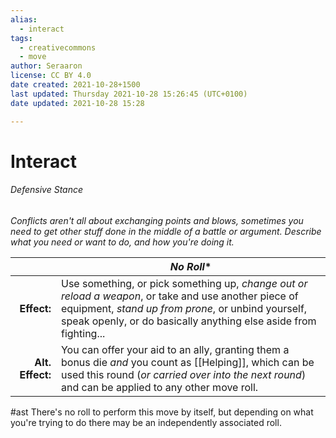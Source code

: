 ```yaml
---
alias:
  - interact
tags:
  - creativecommons
  - move
author: Seraaron
license: CC BY 4.0
date created: 2021-10-28+1500
last updated: Thursday 2021-10-28 15:26:45 (UTC+0100)
date updated: 2021-10-28 15:28

---
```


# Interact

###### Defensive Stance

_Conflicts aren't all about exchanging points and blows, sometimes you need to get other stuff done in the middle of a battle or argument. Describe what you need or want to do, and how you're doing it._

|                  | _No Roll_*                                                                                                                                                                                                                  |
| ---------------: | --------------------------------------------------------------------------------------------------------------------------------------------------------------------------------------------------------------------------- |
|      **Effect:** | Use something, or pick something up, *change out or reload a weapon*, or take and use another piece of equipment, *stand up from prone*, or unbind yourself, speak openly, or do basically anything else aside from fighting... |
| **Alt. Effect:** | You can offer your aid to an ally, granting them a bonus die *and* you count as [[Helping]], which can be used this round (_or carried over into the next round_) and can be applied to any other move roll.                                               |

#ast There's no roll to perform this move by itself, but depending on what you're trying to do there may be an independently associated roll.